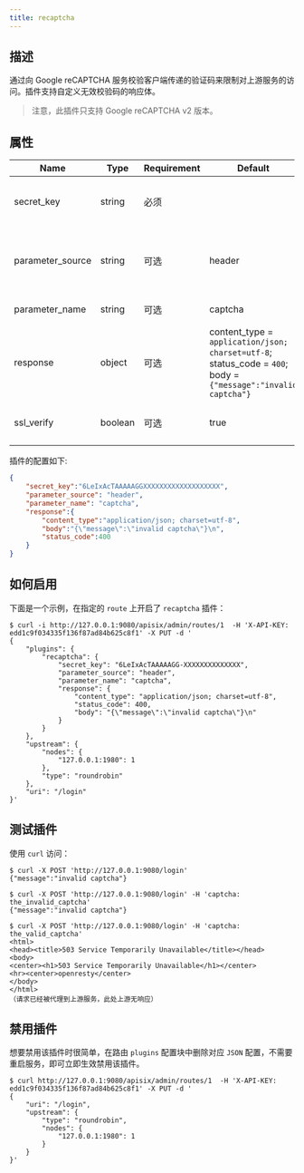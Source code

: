 ```yaml
---
title: recaptcha
---
```


<!--
#

# Licensed to the Apache Software Foundation (ASF) under one or more
# contributor license agreements.  See the NOTICE file distributed with
# this work for additional information regarding copyright ownership.
# The ASF licenses this file to You under the Apache License, Version 2.0
# (the "License"); you may not use this file except in compliance with
# the License.  You may obtain a copy of the License at
#
#     http://www.apache.org/licenses/LICENSE-2.0
#
# Unless required by applicable law or agreed to in writing, software
# distributed under the License is distributed on an "AS IS" BASIS,
# WITHOUT WARRANTIES OR CONDITIONS OF ANY KIND, either express or implied.
# See the License for the specific language governing permissions and
# limitations under the License.
#
-->

## 描述

通过向 Google reCAPTCHA 服务校验客户端传递的验证码来限制对上游服务的访问。插件支持自定义无效校验码的响应体。

> 注意，此插件只支持 Google reCAPTCHA v2 版本。

## 属性

| Name      | Type          | Requirement | Default                                                                                                        | Valid                                                                    | Description                         |
| --------- | ------------- | ----------- |----------------------------------------------------------------------------------------------------------------| ------------------------------------------------------------------------ |-------------------------------------|
| secret_key | string        | 必须    |                                                                                                                |  | Google reCAPTCHA v2 的 secret key    |
| parameter_source | string | 可选 | header                                                                                                         | | 验证码参数的来源枚举值。当前仅支持 `header`, `query` |
| parameter_name | string | 可选 | captcha                                                                                                        | | 验证码参数的名称                            |
| response | object | 可选    | content_type  = `application/json; charset=utf-8`; status_code = `400`; body = `{"message":"invalid captcha"}` |  | 无效验证码的 HTTP 响应体                     |
| ssl_verify | boolean | 可选 | true                                                                                                           | | 验证 SSL 证书与主机名是否匹配 |

插件的配置如下:

```json
{
    "secret_key":"6LeIxAcTAAAAAGGXXXXXXXXXXXXXXXXXXX",
    "parameter_source": "header",
    "parameter_name": "captcha",
    "response":{
        "content_type":"application/json; charset=utf-8",
        "body":"{\"message\":\"invalid captcha\"}\n",
        "status_code":400
    }
}
```

## 如何启用

下面是一个示例，在指定的 `route` 上开启了 `recaptcha` 插件：

```shell
$ curl -i http://127.0.0.1:9080/apisix/admin/routes/1  -H 'X-API-KEY: edd1c9f034335f136f87ad84b625c8f1' -X PUT -d '
{
    "plugins": {
        "recaptcha": {
            "secret_key": "6LeIxAcTAAAAAGG-XXXXXXXXXXXXXX",
            "parameter_source": "header",
            "parameter_name": "captcha",
            "response": {
                "content_type": "application/json; charset=utf-8",
                "status_code": 400,
                "body": "{\"message\":\"invalid captcha\"}\n"
            }
        }
    },
    "upstream": {
        "nodes": {
            "127.0.0.1:1980": 1
        },
        "type": "roundrobin"
    },
    "uri": "/login"
}'
```

## 测试插件

使用 `curl` 访问：

```shell
$ curl -X POST 'http://127.0.0.1:9080/login'
{"message":"invalid captcha"}

$ curl -X POST 'http://127.0.0.1:9080/login' -H 'captcha: the_invalid_captcha'
{"message":"invalid captcha"}

$ curl -X POST 'http://127.0.0.1:9080/login' -H 'captcha: the_valid_captcha'
<html>
<head><title>503 Service Temporarily Unavailable</title></head>
<body>
<center><h1>503 Service Temporarily Unavailable</h1></center>
<hr><center>openresty</center>
</body>
</html>
（请求已经被代理到上游服务，此处上游无响应）
```

## 禁用插件

想要禁用该插件时很简单，在路由 `plugins` 配置块中删除对应 `JSON` 配置，不需要重启服务，即可立即生效禁用该插件。

```shell
$ curl http://127.0.0.1:9080/apisix/admin/routes/1  -H 'X-API-KEY: edd1c9f034335f136f87ad84b625c8f1' -X PUT -d '
{
    "uri": "/login",
    "upstream": {
        "type": "roundrobin",
        "nodes": {
            "127.0.0.1:1980": 1
        }
    }
}'
```
